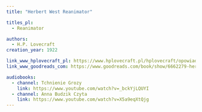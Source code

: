 ```yaml
---
title: "Herbert West Reanimator"

titles_pl:
  - Reanimator

authors:
  - H.P. Lovecraft
creation_year: 1922

link_www_hplovecraft_pl: https://www.hplovecraft.pl/hplovecraft/opowiadania-nowele-powiesci/reanimator/
link_www_goodreads_com: https://www.goodreads.com/book/show/6662279-herbert-west-reanimator

audiobooks:
  - channel: Tchnienie Grozy
    link: https://www.youtube.com/watch?v=_bckYjLQUYI
  - channel: Anna Budzik Czyta
    link: https://www.youtube.com/watch?v=X5a9eqXtQjg
---
```


